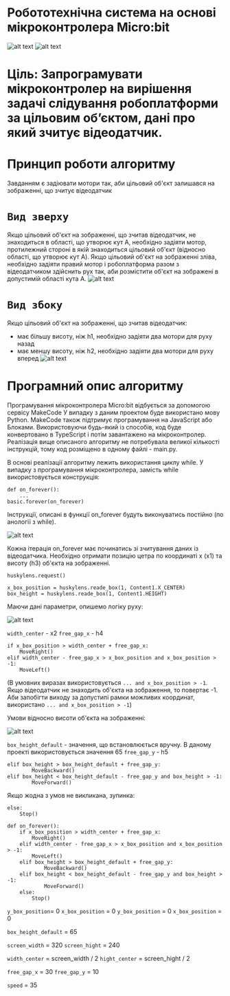 # Робототехнічна система на основі мікроконтролера Micro:bit
![alt text](https://github.com/lnterestingToTry/microbit-huskylens-maqueen/blob/main/img/rob1.png)
![alt text](https://github.com/lnterestingToTry/microbit-huskylens-maqueen/blob/main/img/rob2.png)

# Ціль: Запрограмувати мікроконтролер на вирішення задачі слідування робоплатформи за цільовим об’єктом, дані про який зчитує відеодатчик.

# Принцип роботи алгоритму
Завданням є задіювати мотори так, аби цільовий об'єкт залишався на зображенні, що зчитує відеодатчик


# `Вид зверху`
Якщо цільовий об'єкт на зображенні, що зчитав відеодатчик, не знаходиться в області, що утворює кут A, необхідно задіяти мотор, протилежний стороні в якій знаходиться цільовий об'єкт (відносно області, що утворює кут A). Якщо цільовий об'єкт на зображенні зліва, необхідно задіяти правий мотор і робоплатформа разом з відеодатчиком здійснить рух так, аби розмістити об'єкт на зображені в допустимій області кута A.
![alt text](https://github.com/lnterestingToTry/microbit-huskylens-maqueen/blob/main/img/top.png)


# `Вид збоку`
Якщо цільовий об'єкт на зображенні, що зчитав відеодатчик:
- має більшу висоту, ніж h1, необхідно задіяти два мотори для руху назад
- має меншу висоту, ніж h2, необхідно задіяти два мотори для руху вперед
![alt text](https://github.com/lnterestingToTry/microbit-huskylens-maqueen/blob/main/img/side.png)



# Програмний опис алгоритму
Програмування мікроконтролера Micro:bit відбується за допомогою сервісу MakeCode
У випадку з даним проектом буде використано мову Python. MakeCode також підтримує програмування на JavaScript або Блоками. Використовуючи будь-який із способів, код буде конвертовано в TypeScript і потім завантажено на мікроконтролер.
Реалізація вище описаного алгоритму не потребувала великої кількості інструкцій, тому код розміщено в одному файлі - main.py.

В основі реалізації алгоритму лежить використання циклу while. У випадку з програмування мікроконтролера, замість while використовується конструкція:

```
def on_forever():
    ...
basic.forever(on_forever)
```

Інструкції, описані в функції on_forever будуть виконуватись постійно (по анології з while).

![alt text](https://github.com/lnterestingToTry/microbit-huskylens-maqueen/blob/main/img/x1h3.png)

Кожна ітерація on_forever має починатись зі зчитування даних із відеодатчика. Необхідно отримати позицію цетра по координаті х (x1) та висоту (h3) об'єкта на зображенні.
```
huskylens.request()

x_box_position = huskylens.reade_box(1, Content1.X_CENTER)
box_height = huskylens.reade_box(1, Content1.HEIGHT)
```

Маючи дані параметри, опишемо логіку руху:

![alt text](https://github.com/lnterestingToTry/microbit-huskylens-maqueen/blob/main/img/x2h4.png)

`width_center` - x2
`free_gap_x` - h4

```
if x_box_position > width_center + free_gap_x:
    MoveRight()
elif width_center - free_gap_x > x_box_position and x_box_position > -1:
    MoveLeft()
```
(В умовних виразах використовується `... and x_box_position > -1`. Якщо відеодатчик не знаходить об'єкта на зображення, то повертає -1. Аби запобігти виходу за допустипі рамки можливих координат, використано `... and x_box_position > -1`)

Умови відносно висоти об'єкта на зображенні:

![alt text](https://github.com/lnterestingToTry/microbit-huskylens-maqueen/blob/main/img/н1h5.png)

`box_height_default` - значення, що встановлюється вручну. В даному проекті використовується значення 65
`free_gap_y` - h5

```
elif box_height > box_height_default + free_gap_y:
        MoveBackward()
elif box_height < box_height_default - free_gap_y and box_height > -1:
        MoveForward()
```

Якщо жодна з умов не викликана, зупинка:

```
else:
    Stop()
```



```
def on_forever():
    if x_box_position > width_center + free_gap_x:
        MoveRight()
    elif width_center - free_gap_x > x_box_position and x_box_position > -1:
        MoveLeft()
    elif box_height > box_height_default + free_gap_y:
            MoveBackward()
    elif box_height < box_height_default - free_gap_y and box_height > -1:
            MoveForward()
    else:
        Stop()
```





`y_box_position`= 0
`x_box_position` = 0
`y_box_position` = 0
`x_box_position` = 0

`box_height_default` = 65

`screen_width` = 320
`screen_hight` = 240

`width_center` = screen_width / 2
`hight_center` = screen_hight / 2

`free_gap_x` = 30
`free_gap_y` = 10

`speed` = 35

